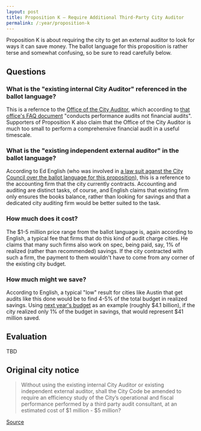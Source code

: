 ```yaml
---
layout: post
title: Proposition K – Require Additional Third-Party City Auditor
permalink: /:year/proposition-k
---
```


Proposition K is about requiring the city to get an external auditor to look for
ways it can save money. The ballot language for this proposition is rather terse
and somewhat confusing, so be sure to read carefully below.


## Questions

### What is the "existing internal City Auditor" referenced in the ballot language?

This is a refernce to the [Office of the City Auditor][1], which according to
[that office's FAQ document][2] "conducts performance audits not financial
audits". Supporters of Proposition K also claim that the Office of the City
Auditor is much too small to perform a comprehensive financial audit in a useful
timescale.

[1]: http://www.austintexas.gov/department/auditor
[2]: http://www.austintexas.gov/sites/default/files/files/Auditor/Random/Meet_the_Auditor_FAQ_1.0.pdf


### What is the "existing independent external auditor" in the ballot language?

According to Ed English (who was involved in [a law suit aganst the City Council
over the ballot language for this proposition][3]), this is a reference to the
accounting firm that the city currently contracts. Accounting and auditing are
distinct tasks, of course, and English claims that existing firm only ensures
the books balance, rather than looking for savings and that a dedicated city
auditing firm would be better suited to the task.

[3]: https://www.austinchronicle.com/news/2018-08-17/point-austin-what-you-say-and-how-you-say-it/


### How much does it cost?

The $1-5 million price range from the ballot language is, again according to
English, a typical fee that firms that do this kind of audit charge cities. He
claims that many such firms also work on spec, being paid, say, 1% of realized
(rather than recommended) savings. If the city contracted with such a firm, the
payment to them wouldn't have to come from any corner of the existing city
budget.

### How much might we save?

According to English, a typical "low" result for cities like Austin that get
audits like this done would be to find 4-5% of the total budget in realized
savings. Using [next year's budget][4] as an example (roughly $4.1 billion), if
the city realized only 1% of the budget in savings, that would represent $41
million saved.

[4]: http://www.austintexas.gov/news/austin-city-council-approves-fiscal-2018-2019-budget


## Evaluation

TBD


## Original city notice

> Without using the existing internal City Auditor or existing independent
> external auditor, shall the City Code be amended to require an efficiency
> study of the City’s operational and fiscal performance performed by a third
> party audit consultant, at an estimated cost of $1 million - $5 million?

<p class="source"><a href="https://www.austintexas.gov/edims/document.cfm?id=307013">Source</a></p>
